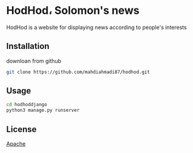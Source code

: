 # HodHod، Solomon's news

HodHod is a website for displaying news according to people's interests

## Installation

downloan from github

```bash
git clone https://github.com/mahdiahmadi87/hodhod.git
```

## Usage

```bash
cd hodhoddjango
python3 manage.py runserver
```


## License

[Apache](http://www.apache.org/licenses/)
